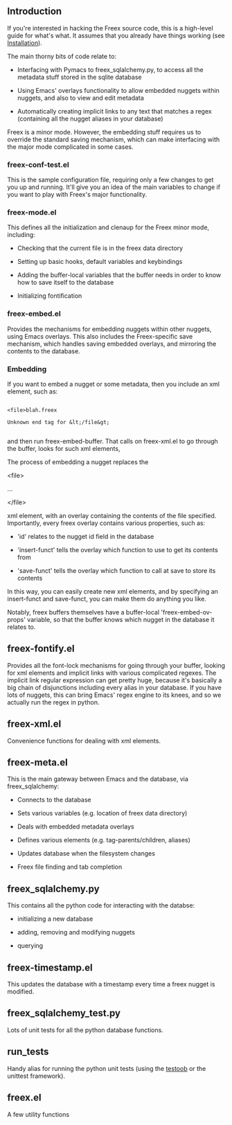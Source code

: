 ## Introduction ##

If you're interested in hacking the Freex source code, this
is a high-level guide for what's what. It assumes that you
already have things working (see [Installation](Installation.md)).

The main thorny bits of code relate to:

  * Interfacing with Pymacs to freex\_sqlalchemy.py, to access all the metadata stuff stored in the sqlite database

  * Using Emacs' overlays functionality to allow embedded nuggets within nuggets, and also to view and edit metadata

  * Automatically creating implicit links to any text that matches a regex (containing all the nugget aliases in your database)

Freex is a minor mode. However, the embedding stuff requires us to override the standard saving mechanism, which can make interfacing with the major mode complicated in some cases.

### freex-conf-test.el ###

This is the sample configuration file, requiring only a few changes to get you up and running. It'll give you an idea of the main variables to change if you want to play with Freex's major functionality.

### freex-mode.el ###

This defines all the initialization and clenaup for the Freex minor mode, including:

  * Checking that the current file is in the freex data directory

  * Setting up basic hooks, default variables and keybindings

  * Adding the buffer-local variables that the buffer needs in order to know how to save itself to the database

  * Initializing fontification

### freex-embed.el ###

Provides the mechanisms for embedding nuggets within other nuggets, using Emacs overlays. This also includes the Freex-specific save mechanism, which handles saving embedded overlays, and mirroring the contents to the database.

### Embedding ###

If you want to embed a nugget or some metadata, then you include an xml element, such as:

```

<file>blah.freex

Unknown end tag for &lt;/file&gt;


```

and then run freex-embed-buffer. That calls on freex-xml.el to go through the buffer, looks for such xml elements,

The process of embedding a nugget replaces the 

&lt;file&gt;

...

&lt;/file&gt;

 xml element, with an overlay containing the contents of the file specified. Importantly, every
freex overlay contains various properties, such as:

  * 'id' relates to the nugget id field in the database

  * 'insert-funct' tells the overlay which function to use to get its contents from

  * 'save-funct' tells the overlay which function to call at save to store its contents

In this way, you can easily create new xml elements, and by specifying an insert-funct and save-funct, you can make them do anything you like.

Notably, freex buffers themselves have a buffer-local 'freex-embed-ov-props' variable, so that the buffer knows which nugget in the database it relates to.

## freex-fontify.el ##

Provides all the font-lock mechanisms for going through your buffer, looking for xml elements and implicit links with various complicated regexes. The implicit link regular expression can get pretty huge, because it's basically a big chain of disjunctions including every alias in your database. If you have lots of nuggets, this can bring Emacs' regex engine to its knees, and so we actually run the regex in python.

## freex-xml.el ##

Convenience functions for dealing with xml elements.

## freex-meta.el ##

This is the main gateway between Emacs and the database, via freex\_sqlalchemy:

  * Connects to the database

  * Sets various variables (e.g. location of freex data directory)

  * Deals with embedded metadata overlays

  * Defines various elements (e.g. tag-parents/children, aliases)

  * Updates database when the filesystem changes

  * Freex file finding and tab completion

## freex\_sqlalchemy.py ##

This contains all the python code for interacting with the databse:

  * initializing a new database

  * adding, removing and modifying nuggets

  * querying

## freex-timestamp.el ##

This updates the database with a timestamp every time a freex nugget is modified.

## freex\_sqlalchemy\_test.py ##

Lots of unit tests for all the python database functions.

## run\_tests ##

Handy alias for running the python unit tests (using the [testoob](http://wiki.python.org/moin/TestOob) or the unittest framework).

## freex.el ##

A few utility functions